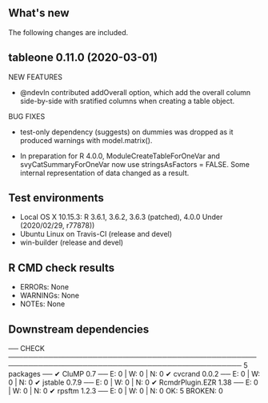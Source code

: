 ## What's new
The following changes are included.

tableone 0.11.0 (2020-03-01)
----------------------------------------------------------------

NEW FEATURES

* @ndevln contributed addOverall option, which add the overall
  column side-by-side with sratified columns when creating a
  table object.

BUG FIXES

* test-only dependency (suggests) on dummies was dropped as it
  produced warnings with model.matrix().

* In preparation for R 4.0.0, ModuleCreateTableForOneVar and
  svyCatSummaryForOneVar now use stringsAsFactors = FALSE.
  Some internal representation of data changed as a result.

## Test environments
* Local OS X 10.15.3: R 3.6.1, 3.6.2, 3.6.3 (patched), 4.0.0 Under (2020/02/29, r77878))
* Ubuntu Linux on Travis-CI (release and devel)
* win-builder (release and devel)


## R CMD check results
* ERRORs: None
* WARNINGs: None
* NOTEs: None


## Downstream dependencies
── CHECK ───────────────────────────────────────────────────────────────────────────────────────────────── 5 packages ──
✔ CluMP 0.7                              ── E: 0     | W: 0     | N: 0
✔ cvcrand 0.0.2                          ── E: 0     | W: 0     | N: 0
✔ jstable 0.7.9                          ── E: 0     | W: 0     | N: 0
✔ RcmdrPlugin.EZR 1.38                   ── E: 0     | W: 0     | N: 0
✔ rpsftm 1.2.3                           ── E: 0     | W: 0     | N: 0
OK: 5
BROKEN: 0
